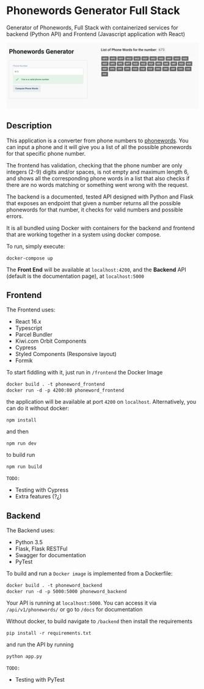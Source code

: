# Phonewords Generator Full Stack

Generator of Phonewords, Full Stack with containerized services for backend (Python API) and Frontend (Javascript application with React)

![screenshot](./frontend/public/assets/screenshots/PhoneWords.png)

## Description

This application is a converter from phone numbers to [phonewords](https://en.wikipedia.org/wiki/Phoneword). You can input a phone and it will give you a list of all the possible phonewords for that specific phone number.

The frontend has validation, checking that the phone number are only integers (2-9) digits and/or spaces, is not empty and maximum length 6, and shows all the corresponding phone words in a list that also checks if there are no words matching or something went wrong with the request.

The backend is a documented, tested API designed with Python and Flask that exposes an endpoint that given a number returns all the possible phonewords for that number, it checks for valid numbers and possible errors.

It is all bundled using Docker with containers for the backend and frontend that are working together in a system using docker compose.

To run, simply execute:

```
docker-compose up
```

The **Front End** will be available at `localhost:4200`, and the **Backend** API (default is the documentation page), at `localhost:5000`

## Frontend

The Frontend uses:

- React 16.x
- Typescript
- Parcel Bundler
- Kiwi.com Orbit Components
- Cypress
- Styled Components (Responsive layout)
- Formik

To start fiddling with it, just run in `/frontend` the Docker Image

```
docker build . -t phoneword_frontend
docker run -d -p 4200:80 phoneword_frontend
```

the application will be available at port `4200` on `localhost`.
Alternatively, you can do it without docker:

```
npm install
```

and then 

```
npm run dev
``` 

to build run 
```
npm run build
```

`TODO:`

- Testing with Cypress
- Extra features (?¿)

## Backend

The Backend uses:

- Python 3.5
- Flask, Flask RESTFul
- Swagger for documentation
- PyTest

To build and run a `Docker image` is implemented from a Dockerfile:

```
docker build . -t phoneword_backend
docker run -d -p 5000:5000 phoneword_backend
```

Your API is running at `localhost:5000`. You can access it via `/api/v1/phonewords/` or go to `/docs` for documentation

Without docker, to build navigate to `/backend` then install the requirements

```
pip install -r requirements.txt
```

and run the API by running

```
python app.py
```

`TODO:`
- Testing with PyTest